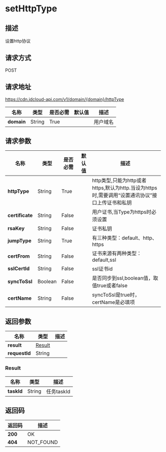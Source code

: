# setHttpType


## 描述
设置http协议

## 请求方式
POST

## 请求地址
https://cdn.jdcloud-api.com/v1/domain/{domain}/httpType

|名称|类型|是否必需|默认值|描述|
|---|---|---|---|---|
|**domain**|String|True| |用户域名|

## 请求参数
|名称|类型|是否必需|默认值|描述|
|---|---|---|---|---|
|**httpType**|String|True| |http类型,只能为http或者https,默认为http.当设为https时,需要调用“设置通讯协议”接口上传证书和私钥|
|**certificate**|String|False| |用户证书,当Type为https时必须设置|
|**rsaKey**|String|False| |证书私钥|
|**jumpType**|String|True| |有三种类型：default、http、https|
|**certFrom**|String|False| |证书来源有两种类型：default,ssl|
|**sslCertId**|String|False| |ssl证书id|
|**syncToSsl**|Boolean|False| |是否同步到ssl,boolean值，取值true或者false|
|**certName**|String|False| |syncToSsl是true时，certName是必填项|


## 返回参数
|名称|类型|描述|
|---|---|---|
|**result**|[Result](#result)| |
|**requestId**|String| |

### <div id="Result">Result</div>
|名称|类型|描述|
|---|---|---|
|**taskId**|String|任务taskId|

## 返回码
|返回码|描述|
|---|---|
|**200**|OK|
|**404**|NOT_FOUND|
